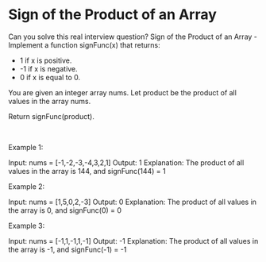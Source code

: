 # Sign of the Product of an Array

Can you solve this real interview question? Sign of the Product of an Array - Implement a function signFunc(x) that returns:

 * 1 if x is positive.
 * -1 if x is negative.
 * 0 if x is equal to 0.

You are given an integer array nums. Let product be the product of all values in the array nums.

Return signFunc(product).

 

Example 1:


Input: nums = [-1,-2,-3,-4,3,2,1]
Output: 1
Explanation: The product of all values in the array is 144, and signFunc(144) = 1


Example 2:


Input: nums = [1,5,0,2,-3]
Output: 0
Explanation: The product of all values in the array is 0, and signFunc(0) = 0


Example 3:


Input: nums = [-1,1,-1,1,-1]
Output: -1
Explanation: The product of all values in the array is -1, and signFunc(-1) = -1